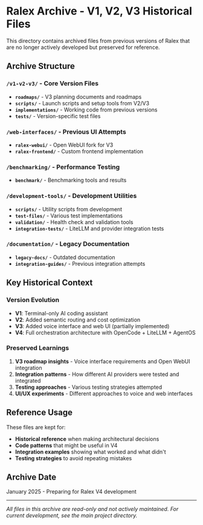 # Ralex Archive - V1, V2, V3 Historical Files

This directory contains archived files from previous versions of Ralex that are no longer actively developed but preserved for reference.

## Archive Structure

### `/v1-v2-v3/` - Core Version Files
- **`roadmaps/`** - V3 planning documents and roadmaps
- **`scripts/`** - Launch scripts and setup tools from V2/V3
- **`implementations/`** - Working code from previous versions
- **`tests/`** - Version-specific test files

### `/web-interfaces/` - Previous UI Attempts
- **`ralex-webui/`** - Open WebUI fork for V3
- **`ralex-frontend/`** - Custom frontend implementation

### `/benchmarking/` - Performance Testing
- **`benchmark/`** - Benchmarking tools and results

### `/development-tools/` - Development Utilities
- **`scripts/`** - Utility scripts from development
- **`test-files/`** - Various test implementations
- **`validation/`** - Health check and validation tools
- **`integration-tests/`** - LiteLLM and provider integration tests

### `/documentation/` - Legacy Documentation
- **`legacy-docs/`** - Outdated documentation
- **`integration-guides/`** - Previous integration attempts

## Key Historical Context

### Version Evolution
- **V1**: Terminal-only AI coding assistant
- **V2**: Added semantic routing and cost optimization
- **V3**: Added voice interface and web UI (partially implemented)
- **V4**: Full orchestration architecture with OpenCode + LiteLLM + AgentOS

### Preserved Learnings
1. **V3 roadmap insights** - Voice interface requirements and Open WebUI integration
2. **Integration patterns** - How different AI providers were tested and integrated
3. **Testing approaches** - Various testing strategies attempted
4. **UI/UX experiments** - Different approaches to voice and web interfaces

## Reference Usage

These files are kept for:
- **Historical reference** when making architectural decisions
- **Code patterns** that might be useful in V4
- **Integration examples** showing what worked and what didn't
- **Testing strategies** to avoid repeating mistakes

## Archive Date
January 2025 - Preparing for Ralex V4 development

---

*All files in this archive are read-only and not actively maintained. For current development, see the main project directory.*